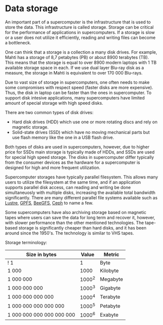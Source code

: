 # Data storage

An important part of a supercomputer is the infrastructure that is used
to store the data. This infrastructure is called storage. 
Storage can be critical for the performance of applications in supercomputers.
If a storage is slow or a user does not utilize it efficiently,
reading and writing files can become a bottleneck.

One can think that a storage is a collection a many
disk drives. For example, Mahti has a storage of 8,7 petabytes (PB) or
about 8900 terabytes (TB). This means that the storage is equal to over 8900
modern laptops with 1 TB available storage space in each. If we use dual layer
Blu-ray disk as a measure, the storage in Mahti is equivalent to over
170 000 Blu-rays.

Due to vast size of storage in supercomputers, one often
needs to make some compromises with respect speed (faster disks are
more expensive). Thus, the disk in laptop can be faster than the ones
in supercomputer. To support disk intesive applications, many
supercomputers have limited amount of special storage with high speed disks.

There are two common types of disk drives:
* Hard disk drives (HDD) which use one or more rotating discs and rely on magnetic storage.
* Solid-state drives (SSD) which have no moving mechanical parts but
use flash memory like the one in a USB flash drive. 

Both types of disks are used in supercomputers, however, due to higher
price for SSDs main storage is typically made of HDDs, and SSDs are
used for special high speed storage. The disks in supercomputer differ
typically from the consumer devices as the hardware for a
supercomputer is designed for high and more frequent utilization. 

Supercomputer storages have typically parallel filesystem. This allows many
users to utilize the filesystem at the same time, and if an
application supports parallel disk access, can reading and writing be
done simultaneuosly with multiple disks, increasing the available
total bandwidth significantly. There are many different parallel file systems available such as [Lustre](https://en.wikipedia.org/wiki/Lustre_(file_system)), [GPFS](https://en.wikipedia.org/wiki/GPFS), [BeeGFS](https://en.wikipedia.org/wiki/BeeGFS), [Ceph](https://en.wikipedia.org/wiki/Ceph_(software)) to name a few.

Some supercomputers have also archiving storage based on magnetic
tapes where users can save the data for long term and recover it, however, with slower performance than the other mentioned technologies. The tape-based storage is significantly cheaper than hard disks, and it has been around since the 1950's. The technology is similar to VHS tapes.

Storage terminology:

|Size in bytes                |  Value              |   Metric  | 
|-----------------------------|---------------------|-----------|
! 1                           |   1                 | Byte      |
| 1 000                       |   1000              | Kilobyte  |
| 1 000 000                   |   1000<sup>2</sup>  | Megabyte  |
| 1 000 000 000               |   1000<sup>3</sup>  | Gigabyte  |
| 1 000 000 000 000           |   1000<sup>4</sup>  | Terabyte  |
| 1 000 000 000 000 000       |   1000<sup>5</sup>  | Petabyte  |
| 1 000 000 000 000 000 000   |   1000<sup>6</sup>  | Exabyte   |

